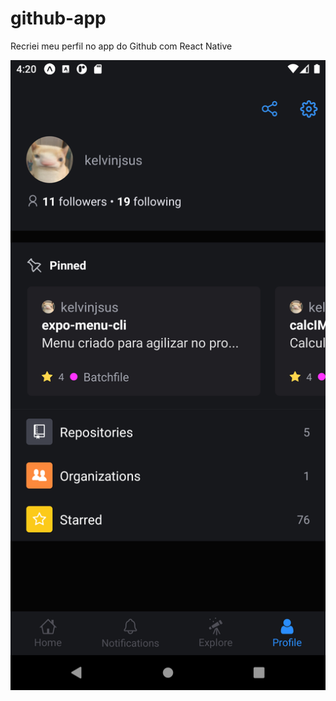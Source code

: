 # github-app
Recriei meu perfil no app do Github com React Native

![Preview](/src/assets/preview.png)

